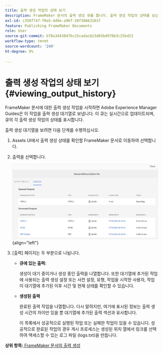 ```yaml
---
title: 출력 생성 작업의 상태 보기
description: FrameMaker 문서의 출력 생성 큐를 봅니다. 출력 생성 작업의 상태를 보는 방법에 대해 알아봅니다.
exl-id: c358f747-f0a5-4d9e-a96f-20f30663101f
feature: Publishing FrameMaker Documents
role: User
source-git-commit: b78a34430476c15cadacb23d65bd978b3c25bd23
workflow-type: tm+mt
source-wordcount: '249'
ht-degree: 0%

---
```


# 출력 생성 작업의 상태 보기 {#viewing_output_history}

FrameMaker 문서에 대한 출력 생성 작업을 시작하면 Adobe Experience Manager Guides은 이 작업을 출력 생성 대기열로 보냅니다. 이 큐는 실시간으로 업데이트되며, 큐의 각 출력 생성 작업의 상태를 표시합니다.

출력 생성 대기열을 보려면 다음 단계를 수행하십시오.

1. Assets UI에서 출력 생성 상태를 확인할 FrameMaker 문서로 이동하여 선택합니다.

1. 출력을 선택합니다.

   ![](images/output-queued-fm.png){align="left"}

1. [출력] 페이지는 두 부분으로 나뉩니다.

   - **큐에 있는 출력:**

     생성이 대기 중이거나 생성 중인 출력을 나열합니다. 또한 대기열에 추가된 작업에 사용되는 출력 생성 설정 또는 사전 설정, 유형, 작업을 시작한 사용자, 작업이 대기열에 추가된 이후 시간 및 현재 상태를 확인할 수 있습니다.

   - **생성된 출력**

     완료된 출력 작업을 나열합니다. 다시 말하지만, 여기에 표시된 정보는 출력 생성 시간의 차이만 있을 뿐 대기열에 추가된 출력 섹션과 유사합니다.

     이 목록에서 성공적으로 실행된 작업 또는 실패한 작업이 있을 수 있습니다. 성공적으로 완료된 작업의 경우 게시 프로세스는 생성된 위치 열에서 링크를 선택하여 액세스할 수 있는 로그 파일 \(logs.txt\)을 만듭니다.


**상위 항목:**[ FrameMaker 문서의 출력 생성](fm-output-generatation.md)

